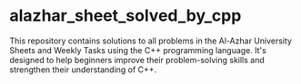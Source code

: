 # alazhar_sheet_solved_by_cpp
This repository contains solutions to all problems in the Al-Azhar University Sheets and Weekly Tasks using the C++ programming language. It's designed to help beginners improve their problem-solving skills and strengthen their understanding of C++.
